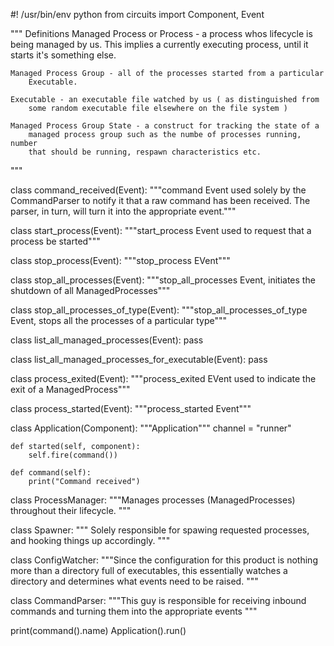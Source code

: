 #! /usr/bin/env python
from circuits import Component, Event

"""
    Definitions
    Managed Process or Process - a process whos lifecycle is being managed by us. This 
        implies a currently executing process, until it starts it's something
        else.

    Managed Process Group - all of the processes started from a particular 
        Executable.

    Executable - an executable file watched by us ( as distinguished from
        some random executable file elsewhere on the file system )
    
    Managed Process Group State - a construct for tracking the state of a
        managed process group such as the numbe of processes running, number
        that should be running, respawn characteristics etc.
"""

class command_received(Event):
    """command Event used solely by the CommandParser to notify it that a
       raw command has been received. The parser, in turn, will turn it
       into the appropriate event."""

class start_process(Event):
    """start_process Event used to request that a process be started"""

class stop_process(Event):
    """stop_process EVent"""

class stop_all_processes(Event):
    """stop_all_processes Event, initiates the shutdown of all ManagedProcesses"""

class stop_all_processes_of_type(Event):
    """stop_all_processes_of_type Event, stops all the processes of a particular type"""


class list_all_managed_processes(Event):
    pass

class list_all_managed_processes_for_executable(Event):
    pass

class process_exited(Event):
    """process_exited EVent used to indicate the exit of a ManagedProcess"""

class process_started(Event):
    """process_started Event"""

class Application(Component):
    """Application"""
    channel = "runner"
    
    def started(self, component):
        self.fire(command()) 

    def command(self):
        print("Command received")

class ProcessManager:
    """Manages processes (ManagedProcesses) throughout their lifecycle.
    """

class Spawner:
    """ Solely responsible for spawing requested processes, and hooking things
        up accordingly.
    """

class ConfigWatcher:
    """Since the configuration for this product is nothing more than a directory full
       of executables, this essentially watches a directory and determines what
       events need to be raised.
    """

class CommandParser:
    """This guy is responsible for receiving inbound commands and 
       turning them into the appropriate events
    """


print(command().name)
Application().run()
